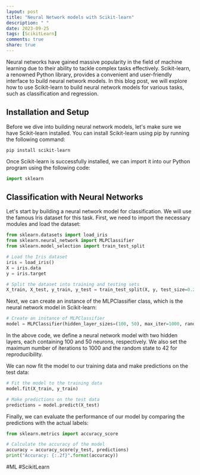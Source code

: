 ```yaml
---
layout: post
title: "Neural Network models with Scikit-learn"
description: " "
date: 2023-09-25
tags: [ScikitLearn]
comments: true
share: true
---
```


Neural networks have gained massive popularity in the field of machine learning due to their ability to tackle complex tasks effectively. Scikit-learn, a renowned Python library, provides a convenient and user-friendly interface to build neural network models. In this blog post, we will explore how to use Scikit-learn to build neural network models for various tasks, such as classification and regression.

## Installation and Setup

Before we dive into building neural network models, let's make sure we have Scikit-learn installed. You can install Scikit-learn using pip by running the following command:

```
pip install scikit-learn
```

Once Scikit-learn is successfully installed, we can import it into our Python program using the following code:

```python
import sklearn
```

## Classification with Neural Networks

Let's start by building a neural network model for classification. We will use the famous Iris dataset for this task. First, we need to import the necessary modules and load the dataset:

```python
from sklearn.datasets import load_iris
from sklearn.neural_network import MLPClassifier
from sklearn.model_selection import train_test_split

# Load the Iris dataset
iris = load_iris()
X = iris.data
y = iris.target

# Split the dataset into training and testing sets
X_train, X_test, y_train, y_test = train_test_split(X, y, test_size=0.2, random_state=42)
```

Next, we can create an instance of the MLPClassifier class, which is the neural network model in Scikit-learn:

```python
# Create an instance of MLPClassifier
model = MLPClassifier(hidden_layer_sizes=(100, 50), max_iter=1000, random_state=42)
```

In the above code, we define a neural network model with two hidden layers, each containing 100 and 50 neurons, respectively. We also set the maximum number of iterations to 1000 and the random state to 42 for reproducibility.

We can now fit the model to our training data and make predictions on the test data:

```python
# Fit the model to the training data
model.fit(X_train, y_train)

# Make predictions on the test data
predictions = model.predict(X_test)
```

Finally, we can evaluate the performance of our model by comparing the predictions with the actual labels:

```python
from sklearn.metrics import accuracy_score

# Calculate the accuracy of the model
accuracy = accuracy_score(y_test, predictions)
print("Accuracy: {:.2f}".format(accuracy))
```
#ML #ScikitLearn
